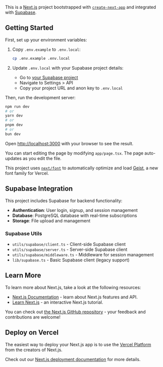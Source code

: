 This is a [Next.js](https://nextjs.org) project bootstrapped with [`create-next-app`](https://nextjs.org/docs/app/api-reference/cli/create-next-app) and integrated with [Supabase](https://supabase.com).

## Getting Started

First, set up your environment variables:

1. Copy `.env.example` to `.env.local`:
   ```bash
   cp .env.example .env.local
   ```

2. Update `.env.local` with your Supabase project details:
   - Go to [your Supabase project](https://app.supabase.com)
   - Navigate to Settings > API
   - Copy your project URL and anon key to `.env.local`

Then, run the development server:

```bash
npm run dev
# or
yarn dev
# or
pnpm dev
# or
bun dev
```

Open [http://localhost:3000](http://localhost:3000) with your browser to see the result.

You can start editing the page by modifying `app/page.tsx`. The page auto-updates as you edit the file.

This project uses [`next/font`](https://nextjs.org/docs/app/building-your-application/optimizing/fonts) to automatically optimize and load [Geist](https://vercel.com/font), a new font family for Vercel.

## Supabase Integration

This project includes Supabase for backend functionality:

- **Authentication**: User login, signup, and session management
- **Database**: PostgreSQL database with real-time subscriptions
- **Storage**: File upload and management

### Supabase Utils

- `utils/supabase/client.ts` - Client-side Supabase client
- `utils/supabase/server.ts` - Server-side Supabase client
- `utils/supabase/middleware.ts` - Middleware for session management
- `lib/supabase.ts` - Basic Supabase client (legacy support)

## Learn More

To learn more about Next.js, take a look at the following resources:

- [Next.js Documentation](https://nextjs.org/docs) - learn about Next.js features and API.
- [Learn Next.js](https://nextjs.org/learn) - an interactive Next.js tutorial.

You can check out [the Next.js GitHub repository](https://github.com/vercel/next.js) - your feedback and contributions are welcome!

## Deploy on Vercel

The easiest way to deploy your Next.js app is to use the [Vercel Platform](https://vercel.com/new?utm_medium=default-template&filter=next.js&utm_source=create-next-app&utm_campaign=create-next-app-readme) from the creators of Next.js.

Check out our [Next.js deployment documentation](https://nextjs.org/docs/app/building-your-application/deploying) for more details.
